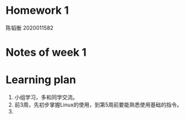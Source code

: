 # Homework 1

陈韬衡 2020011582

# Notes of week 1    



# Learning plan
1. 小组学习，多和同学交流。
2. 前3周，先初步掌握Linux的使用，到第5周前要能熟悉使用基础的指令。
3. 
